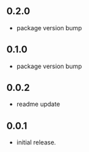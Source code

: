 ## 0.2.0
* package version bump

## 0.1.0
* package version bump

## 0.0.2
* readme update

## 0.0.1
* initial release.
